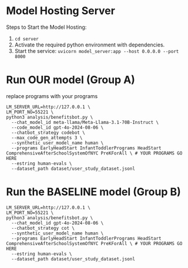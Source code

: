 # Model Hosting Server

Steps to Start the Model Hosting:
1. `cd server`
2. Activate the required python environment with dependencies.
3. Start the service: `uvicorn model_server:app --host 0.0.0.0 --port 8000`


# Run OUR model (Group A)

replace programs with your programs
```
LM_SERVER_URL=http://127.0.0.1 \
LM_PORT_NO=55221 \
python3 analysis/benefitsbot.py \
  --chat_model_id meta-llama/Meta-Llama-3.1-70B-Instruct \
  --code_model_id gpt-4o-2024-08-06 \
  --chatbot_strategy codebot \
  --max_code_gen_attempts 3 \
  --synthetic_user_model_name human \
  --programs EarlyHeadStart InfantToddlerPrograms HeadStart ComprehensiveAfterSchoolSystemOfNYC PreKForAll \ # YOUR PROGRAMS GO HERE
  --estring human-evals \
  --dataset_path dataset/user_study_dataset.jsonl
```

# Run the BASELINE model (Group B)
```
LM_SERVER_URL=http://127.0.0.1 \
LM_PORT_NO=55221 \
python3 analysis/benefitsbot.py \
  --chat_model_id gpt-4o-2024-08-06 \
  --chatbot_strategy cot \
  --synthetic_user_model_name human \
  --programs EarlyHeadStart InfantToddlerPrograms HeadStart ComprehensiveAfterSchoolSystemOfNYC PreKForAll \ # YOUR PROGRAMS GO HERE
  --estring human-evals \
  --dataset_path dataset/user_study_dataset.jsonl
```